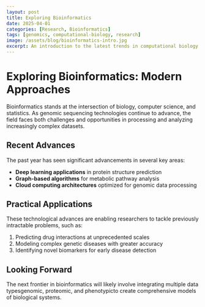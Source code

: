 ```yaml
---
layout: post
title: Exploring Bioinformatics
date: 2025-04-01
categories: [Research, Bioinformatics]
tags: [genomics, computational-biology, research]
image: /assets/blog/bioinformatics-intro.jpg
excerpt: An introduction to the latest trends in computational biology.
---
```


# Exploring Bioinformatics: Modern Approaches

Bioinformatics stands at the intersection of biology, computer science, and statistics. As genomic 
sequencing technologies continue to advance, the field faces both challenges and opportunities in 
processing and analyzing increasingly complex datasets.

## Recent Advances

The past year has seen significant advancements in several key areas:

- **Deep learning applications** in protein structure prediction
- **Graph-based algorithms** for metabolic pathway analysis
- **Cloud computing architectures** optimized for genomic data processing

## Practical Applications

These technological advances are enabling researchers to tackle previously intractable problems,
such as:

1. Predicting drug interactions at unprecedented scales
2. Modeling complex genetic diseases with greater accuracy
3. Identifying novel biomarkers for early disease detection

## Looking Forward

The next frontier in bioinformatics will likely involve integrating multiple data typesgenomic,
proteomic, and phenotypicto create comprehensive models of biological systems.

